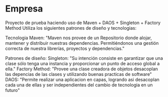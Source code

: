 # Empresa
Proyecto de prueba haciendo uso de Maven + DAOS + Singleton + Factory Method
Utiliza los siguientes patrones de diseño y tecnologias:

Tecnologia Maven: "Maven nos provee de un Repositorio donde alojar, mantener y distribuir nuestras dependencias. 
                  Permitiéndonos una gestión correcta de nuestra librerías, proyectos y dependencias."

Patrones de diseño:
Singleton: "Su intención consiste en garantizar que una clase sólo tenga una instancia y proporcionar un punto de acceso global a ella."
Factory Method: "Provee una clase creadora de objetos desacoplan las depencias de las clases y utilizando buenas practicas de software"
DAOS: "Permite realizar una aplicacion en capas, logrando asi desacoplan cada una de ellas y ser independientes del cambio de tecnologia en un futuro"
